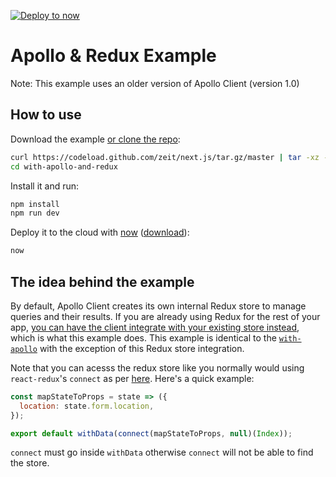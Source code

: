 [![Deploy to now](https://deploy.now.sh/static/button.svg)](https://deploy.now.sh/?repo=https://github.com/zeit/next.js/tree/master/examples/with-apollo-and-redux)
# Apollo & Redux Example

Note: This example uses an older version of Apollo Client (version 1.0)

## How to use

Download the example [or clone the repo](https://github.com/zeit/next.js):

```bash
curl https://codeload.github.com/zeit/next.js/tar.gz/master | tar -xz --strip=2 next.js-master/examples/with-apollo-and-redux
cd with-apollo-and-redux
```

Install it and run:

```bash
npm install
npm run dev
```

Deploy it to the cloud with [now](https://zeit.co/now) ([download](https://zeit.co/download)):

```bash
now
```

## The idea behind the example
By default, Apollo Client creates its own internal Redux store to manage queries and their results. If you are already using Redux for the rest of your app, [you can have the client integrate with your existing store instead](http://dev.apollodata.com/react/redux.html), which is what this example does. This example is identical to the [`with-apollo`](https://github.com/zeit/next.js/tree/master/examples/with-apollo) with the exception of this Redux store integration.

Note that you can acesss the redux store like you normally would using `react-redux`'s `connect` as per [here](http://dev.apollodata.com/react/redux.html#using-connect). Here's a quick example:

```js
const mapStateToProps = state => ({
  location: state.form.location,
});

export default withData(connect(mapStateToProps, null)(Index));
```

`connect` must go inside `withData` otherwise `connect` will not be able to find the store.
